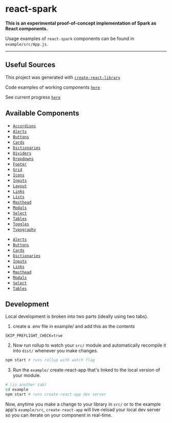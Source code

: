 # react-spark

**This is an experimental proof-of-concept implementation of Spark as React components.**

Usage examples of `react-spark` components can be found in `example/src/App.js`.

---

## Useful Sources

This project was generated with [`create-react-library`](https://www.npmjs.com/package/create-react-library)

Code examples of working components [`here`](http://half-education.surge.sh)

See current progress [`here`](https://github.com/qloan/react-spark/projects/1)

## Available Components

- [`Accordions`](https://github.com/qloan/react-spark/blob/feat/redesign-phase1/example/src/components/examples/Accordions.js)
- [`Alerts`](https://github.com/qloan/react-spark/blob/feat/redesign-phase1/example/src/components/examples/Alerts.js)
- [`Buttons`](https://github.com/qloan/react-spark/blob/feat/redesign-phase1/example/src/components/examples/Buttons.js)
- [`Cards`](https://github.com/qloan/react-spark/blob/feat/redesign-phase1/example/src/components/examples/Cards.js)
- [`Dictionaries`](https://github.com/qloan/react-spark/blob/feat/redesign-phase1/example/src/components/examples/Dictionaries.js)
- [`Dividers`](https://github.com/qloan/react-spark/blob/feat/redesign-phase1/example/src/components/examples/Dividers.js)
- [`Dropdowns`](https://github.com/qloan/react-spark/blob/feat/redesign-phase1/example/src/components/examples/Masthead/Masthead.js)
- [`Footer`](https://github.com/qloan/react-spark/blob/feat/redesign-phase1/example/src/components/examples/Footer.js)
- [`Grid`](https://github.com/qloan/react-spark/blob/feat/redesign-phase1/example/src/components/examples/Grid/Grid.js)
- [`Icons`](https://github.com/qloan/react-spark/blob/feat/redesign-phase1/example/src/components/examples/Icons.js)
- [`Inputs`](https://github.com/qloan/react-spark/blob/feat/redesign-phase1/example/src/components/examples/Inputs.js)
- [`Layout`](https://github.com/qloan/react-spark/blob/feat/redesign-phase1/example/src/components/examples/Layout/Layout.js)
- [`Links`](https://github.com/qloan/react-spark/blob/feat/redesign-phase1/example/src/components/examples/Links.js)
- [`Lists`](https://github.com/qloan/react-spark/blob/feat/redesign-phase1/example/src/components/examples/Lists.js)
- [`Masthead`](https://github.com/qloan/react-spark/blob/feat/redesign-phase1/example/src/components/examples/Masthead/Masthead.js)
- [`Modals`](https://github.com/qloan/react-spark/blob/feat/redesign-phase1/example/src/components/examples/Modals.js)
- [`Select`](https://github.com/qloan/react-spark/blob/feat/redesign-phase1/example/src/components/examples/Select.js)
- [`Tables`](https://github.com/qloan/react-spark/blob/feat/redesign-phase1/example/src/components/examples/Tables.js)
- [`Toggles`](https://github.com/qloan/react-spark/blob/feat/redesign-phase1/example/src/components/examples/Toggles.js)
- [`Typography`](https://github.com/qloan/react-spark/blob/feat/redesign-phase1/example/src/components/examples/Typography.js)

* [`Alerts`](https://github.com/qloan/react-spark/blob/feat/redesign-phase1/example/src/components/examples/Alerts.js)
* [`Buttons`](https://github.com/qloan/react-spark/blob/feat/redesign-phase1/example/src/components/examples/Buttons.js)
* [`Cards`](https://github.com/qloan/react-spark/blob/feat/redesign-phase1/example/src/components/examples/Cards.js)
* [`Dictionaries`](https://github.com/qloan/react-spark/blob/feat/redesign-phase1/example/src/components/examples/Dictionaries.js)
* [`Inputs`](https://github.com/qloan/react-spark/blob/feat/redesign-phase1/example/src/components/examples/Inputs.js)
* [`Links`](https://github.com/qloan/react-spark/blob/feat/redesign-phase1/example/src/components/examples/Links.js)
* [`Masthead`](https://github.com/qloan/react-spark/blob/feat/redesign-phase1/example/src/components/examples/Masthead.js)
* [`Modals`](https://github.com/qloan/react-spark/blob/feat/redesign-phase1/example/src/components/examples/Modals.js)
* [`Select`](https://github.com/qloan/react-spark/blob/feat/redesign-phase1/example/src/components/examples/Select.js)
* [`Tables`](https://github.com/qloan/react-spark/blob/feat/redesign-phase1/example/src/components/examples/Tables.js)

## Development

Local development is broken into two parts (ideally using two tabs).

1. create a .env file in example/ and add this as the contents

`SKIP_PREFLIGHT_CHECK=true`

2. Now run rollup to watch your `src/` module and automatically recompile it into `dist/` whenever you make changes.

```bash
npm start # runs rollup with watch flag
```

3. Run the `example/` create-react-app that's linked to the local version of your module.

```bash
# (in another tab)
cd example
npm start # runs create-react-app dev server
```

Now, anytime you make a change to your library in `src/` or to the example app's `example/src`, `create-react-app` will live-reload your local dev server so you can iterate on your component in real-time.
